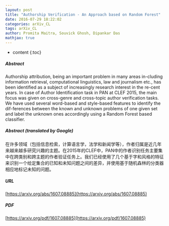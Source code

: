```yaml
---
layout: post
title: "Authorship Verification - An Approach based on Random Forest"
date: 2016-07-29 18:22:02
categories: arXiv_CL
tags: arXiv_CL
author: Promita Maitra, Souvick Ghosh, Dipankar Das
mathjax: true
---
```


* content
{:toc}

##### Abstract
Authorship attribution, being an important problem in many areas in-cluding information retrieval, computational linguistics, law and journalism etc., has been identified as a subject of increasingly research interest in the re-cent years. In case of Author Identification task in PAN at CLEF 2015, the main focus was given on cross-genre and cross-topic author verification tasks. We have used several word-based and style-based features to identify the dif-ferences between the known and unknown problems of one given set and label the unknown ones accordingly using a Random Forest based classifier.

##### Abstract (translated by Google)
在许多领域（包括信息检索，计算语言学，法学和新闻学等），作者归属是近几年来越来越多研究兴趣的主题。在2015年的CLEF中，PAN中的作者识别任务主要集中在跨类别和跨主题的作者验证任务上。我们已经使用了几个基于字和风格的特征来识别一个给定集合的已知和未知问题之间的差异，并使用基于随机森林的分类器相应地标记未知的问题。

##### URL
[https://arxiv.org/abs/1607.08885](https://arxiv.org/abs/1607.08885)

##### PDF
[https://arxiv.org/pdf/1607.08885](https://arxiv.org/pdf/1607.08885)

